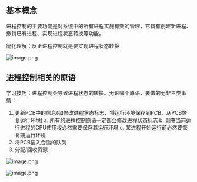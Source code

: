 ##  基本概念

进程控制的主要功能是对系统中的所有进程实施有效的管理，它具有创建新进程、撤销已有进程、实现进程状态转换等功能。

简化理解：反正进程控制就是要实现进程状态转换

![image.png](https://pic.rmb.bdstatic.com/bjh/dd1b99547a672e99067cb587e4f99716.jpeg)

##  进程控制相关的原语

学习技巧：进程控制会导致进程状态的转换。无论哪个原语，要做的无非三类事情：

1. 更新PCB中的信息(如修改进程状态标志、将运行环境保存到PCB、从PCB恢复运行环境)
		a. 所有的进程控制原语一定都会修改进程状态标志
		b. 剥夺当前运行进程的CPU使用权必然需要保存其运行环境
		c. 某进程开始运行前必然要恢复期运行环境
2. 将PCB插入合适的队列
3. 分配/回收资源

![image.png](https://pic.rmb.bdstatic.com/bjh/ecc500aa76763e1f3f13e15e6140d3eb.jpeg)

![image.png](https://pic.rmb.bdstatic.com/bjh/044efc576e8b10535aa74c232ca94364.jpeg)

